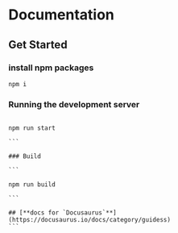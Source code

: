 # Documentation

## Get Started

### install npm packages

`npm i`

### Running the development server

````

npm run start

```

### Build

```

npm run build

```

## [**docs for `Docusaurus`**](https://docusaurus.io/docs/category/guidess)
```
````
